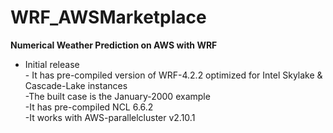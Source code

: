 # WRF_AWSMarketplace

**Numerical Weather Prediction on AWS with WRF**

* Initial release      
        - It has pre-compiled version of WRF-4.2.2 optimized for Intel Skylake & Cascade-Lake instances  
        -The built case is the January-2000 example  
        -It has pre-compiled NCL 6.6.2  
        -It works with AWS-parallelcluster v2.10.1  


